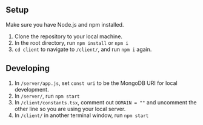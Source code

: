 ## Setup
Make sure you have Node.js and npm installed. 

1. Clone the repository to your local machine. 
2. In the root directory, run `npm install` or `npm i`
3. `cd client` to navigate to `/client/`, and run `npm i` again. 

## Developing

1. In `/server/app.js`, set `const uri` to be the MongoDB URI for local development. 
2. In `/server/`, run `npm start`
3. In `/client/constants.tsx`, comment out `DOMAIN = ""` and uncomment the other line so you are using your local server.
4. In `/client/` in another terminal window, run `npm start`